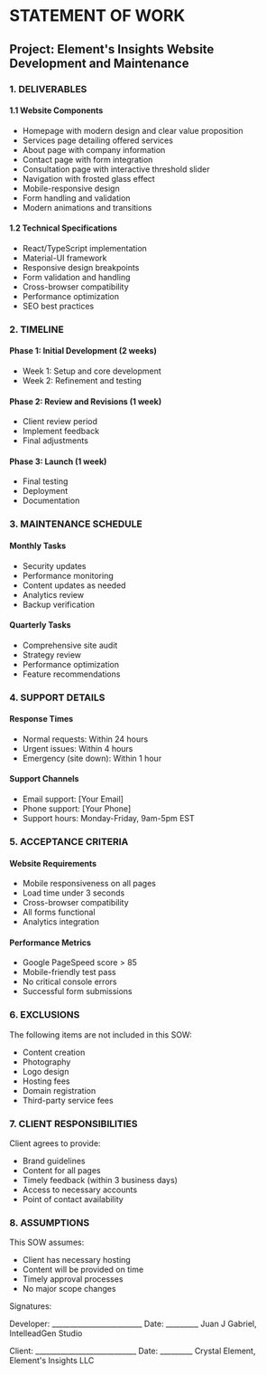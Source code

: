 # STATEMENT OF WORK

## Project: Element's Insights Website Development and Maintenance

### 1. DELIVERABLES

#### 1.1 Website Components
- Homepage with modern design and clear value proposition
- Services page detailing offered services
- About page with company information
- Contact page with form integration
- Consultation page with interactive threshold slider
- Navigation with frosted glass effect
- Mobile-responsive design
- Form handling and validation
- Modern animations and transitions

#### 1.2 Technical Specifications
- React/TypeScript implementation
- Material-UI framework
- Responsive design breakpoints
- Form validation and handling
- Cross-browser compatibility
- Performance optimization
- SEO best practices

### 2. TIMELINE

#### Phase 1: Initial Development (2 weeks)
- Week 1: Setup and core development
- Week 2: Refinement and testing

#### Phase 2: Review and Revisions (1 week)
- Client review period
- Implement feedback
- Final adjustments

#### Phase 3: Launch (1 week)
- Final testing
- Deployment
- Documentation

### 3. MAINTENANCE SCHEDULE

#### Monthly Tasks
- Security updates
- Performance monitoring
- Content updates as needed
- Analytics review
- Backup verification

#### Quarterly Tasks
- Comprehensive site audit
- Strategy review
- Performance optimization
- Feature recommendations

### 4. SUPPORT DETAILS

#### Response Times
- Normal requests: Within 24 hours
- Urgent issues: Within 4 hours
- Emergency (site down): Within 1 hour

#### Support Channels
- Email support: [Your Email]
- Phone support: [Your Phone]
- Support hours: Monday-Friday, 9am-5pm EST

### 5. ACCEPTANCE CRITERIA

#### Website Requirements
- Mobile responsiveness on all pages
- Load time under 3 seconds
- Cross-browser compatibility
- All forms functional
- Analytics integration

#### Performance Metrics
- Google PageSpeed score > 85
- Mobile-friendly test pass
- No critical console errors
- Successful form submissions

### 6. EXCLUSIONS

The following items are not included in this SOW:
- Content creation
- Photography
- Logo design
- Hosting fees
- Domain registration
- Third-party service fees

### 7. CLIENT RESPONSIBILITIES

Client agrees to provide:
- Brand guidelines
- Content for all pages
- Timely feedback (within 3 business days)
- Access to necessary accounts
- Point of contact availability

### 8. ASSUMPTIONS

This SOW assumes:
- Client has necessary hosting
- Content will be provided on time
- Timely approval processes
- No major scope changes

Signatures:

Developer: _________________________ Date: _________
Juan J Gabriel, IntelleadGen Studio

Client: ____________________________ Date: _________
Crystal Element, Element's Insights LLC
